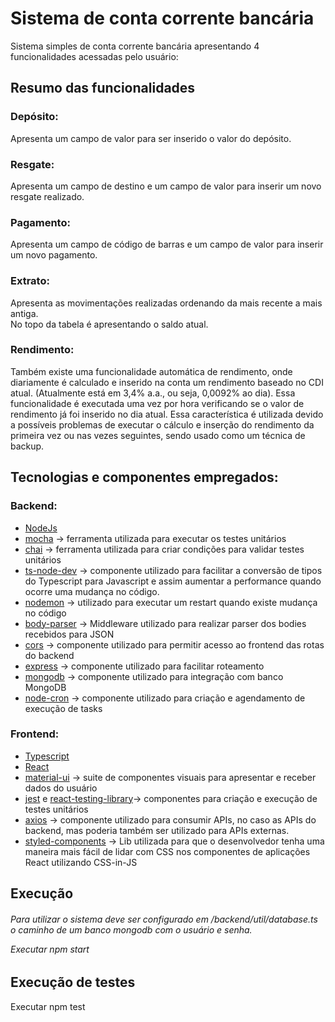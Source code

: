 <h1> Sistema de conta corrente bancária </h1>
Sistema simples de conta corrente bancária apresentando 4 funcionalidades acessadas pelo usuário:

<h2> Resumo das funcionalidades </h2>
<h3> Depósito: </h3>

Apresenta um campo de valor para ser inserido o valor do depósito.
 <h3> Resgate: </h3>
Apresenta um campo de destino e um campo de valor para inserir um novo resgate realizado.
 <h3> Pagamento: </h3>
Apresenta um campo de código de barras e um campo de valor para inserir um novo pagamento.
<h3> Extrato: </h3>
Apresenta as movimentações realizadas ordenando da mais recente a mais antiga.<br/> 
No topo da tabela é apresentando o saldo atual.
<h3> Rendimento: </h3>
Também existe uma funcionalidade automática de rendimento, onde diariamente é calculado e inserido na conta um rendimento baseado no CDI atual. (Atualmente está em 3,4% a.a., ou seja, 0,0092% ao dia). Essa funcionalidade é executada uma vez por hora verificando se o valor de rendimento já foi inserido no dia atual. Essa característica é utilizada devido a possíveis problemas de executar o cálculo e inserção do rendimento da primeira vez ou nas vezes seguintes, sendo usado como um técnica de backup.

<h2> Tecnologias e componentes empregados: </h2>

<h3> Backend: </h3>

* [NodeJs](https://nodejs.dev/)<br/>
* [mocha](https://mochajs.org/) -> ferramenta utilizada para executar os testes unitários<br/>
* [chai](https://chaijs.org) -> ferramenta utilizada para criar condições para validar testes unitários<br/>
* [ts-node-dev](https://www.npmjs.com/package/ts-node-dev) -> componente utilizado para facilitar a conversão de tipos do Typescript para Javascript e assim aumentar a performance quando ocorre uma mudança no código.<br/>
* [nodemon](https://www.npmjs.com/package/nodemon) -> utilizado para executar um restart quando existe mudança no código<br/>
* [body-parser](https://www.npmjs.com/package/body-parser) -> Middleware utilizado para realizar parser dos bodies recebidos para JSON<br/>
* [cors](http://expressjs.com/en/resources/middleware/cors.html) -> componente utilizado para permitir acesso ao frontend das rotas do backend<br/>
* [express](http://expressjs.com/) -> componente utilizado para facilitar roteamento<br/>
* [mongodb](https://www.npmjs.com/package/mongodb) -> componente utilizado para integração com banco MongoDB<br/>
* [node-cron](https://www.npmjs.com/package/node-cron) -> componente utilizado para criação e agendamento de execução de tasks<br/> 

<h3> Frontend: </h3>


* [Typescript](https://www.typescriptlang.org/)<br/>
* [React](https://reactjs.org/)<br/>
* [material-ui](https://material-ui.com/pt/) -> suite de componentes visuais para apresentar e receber dados do usuário<br/>
* [jest](https://jestjs.io/pt-BR/) e [react-testing-library](https://testing-library.com/)-> componentes para criação e execução de testes unitários<br/>
* [axios](https://github.com/axios/axios) -> componente utilizado para consumir APIs, no caso as APIs do backend, mas poderia também ser utilizado para APIs externas.<br/>
* [styled-components](https://styled-components.com/) -> Lib utilizada para que o desenvolvedor tenha uma maneira mais fácil de lidar com CSS nos componentes de aplicações React utilizando CSS-in-JS<br/>



<h2> Execução</h2>

<h6> Para utilizar o sistema deve ser configurado em /backend/util/database.ts o caminho de um banco mongodb com o usuário e senha.

Executar npm start

<h2> Execução de testes</h2>

Executar npm test 
